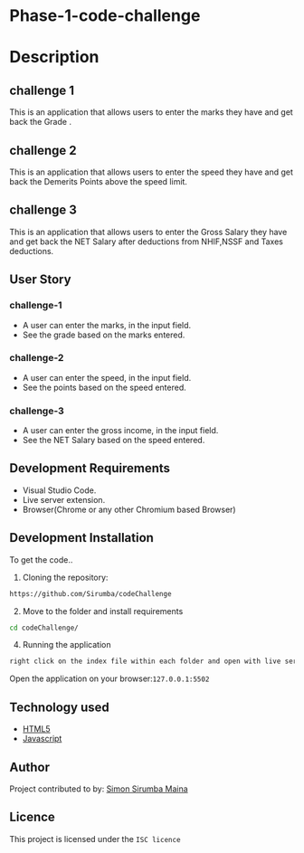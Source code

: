 # Phase-1-code-challenge

# Description
## challenge 1

This is an application that allows users to enter the marks they have and get back the Grade .

## challenge 2

This is an application that allows users to enter the speed they have and get back the Demerits Points above the speed limit.

## challenge 3

This is an application that allows users to enter the Gross Salary they have and get back the NET Salary after deductions from NHIF,NSSF and Taxes deductions.



## User Story
### challenge-1

- A user can enter the marks, in the input field.
- See the grade based on the marks entered.
### challenge-2
- A user can enter the speed, in the input field.
- See the points based on the speed entered.

### challenge-3
- A user can enter the gross income, in the input field.
- See the NET Salary based on the speed entered.

## Development Requirements

- Visual Studio Code.
- Live server extension.
- Browser(Chrome or any other Chromium based Browser)

## Development Installation

To get the code..

1. Cloning the repository:

```bash
https://github.com/Sirumba/codeChallenge
```

2. Move to the folder and install requirements

```bash
cd codeChallenge/
```

4. Running the application

```bash
right click on the index file within each folder and open with live server
```


Open the application on your browser:`127.0.0.1:5502`



## Technology used

- [HTML5](https://www.python.org/)
- [Javascript](https://heroku.com)

## Author
Project contributed to by:
 [Simon Sirumba Maina](https://github.com/sirumba/)

## Licence
This project is licensed under the `ISC licence`